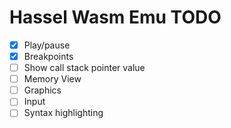 Hassel Wasm Emu TODO
====================

- [X] Play/pause
- [X] Breakpoints
- [ ] Show call stack pointer value
- [ ] Memory View
- [ ] Graphics
- [ ] Input
- [ ] Syntax highlighting
